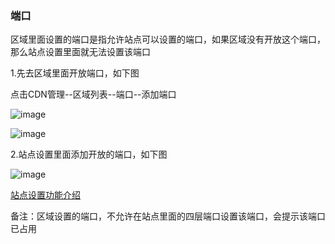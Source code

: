 ### 端口

区域里面设置的端口是指允许站点可以设置的端口，如果区域没有开放这个端口，那么站点设置里面就无法设置该端口

1.先去区域里面开放端口，如下图

点击CDN管理--区域列表--端口--添加端口

![image](https://user-images.githubusercontent.com/90588289/134643203-7e276f6a-ce2f-40ec-bb61-cdeb3d698f99.png)

![image](https://user-images.githubusercontent.com/90588289/133737538-dac6d144-dc10-41b6-861c-fc12c51396be.png)

2.站点设置里面添加开放的端口，如下图

![image](https://user-images.githubusercontent.com/90588289/133737558-e7410ebc-77b8-41f8-9004-1643aa022f61.png)

[站点设置功能介绍](zh-cn/SharkCdnDoc/CDN管理/站点列表/站点设置功能介绍.md)

备注：区域设置的端口，不允许在站点里面的四层端口设置该端口，会提示该端口已占用
